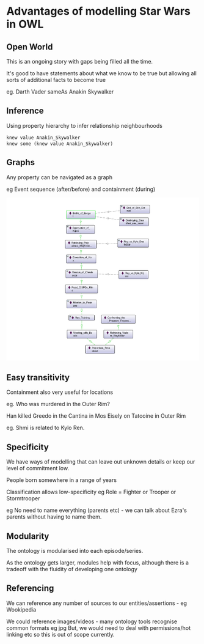 # Advantages of modelling Star Wars in OWL

## Open World

This is an ongoing story with gaps being filled all the time.

It's good to have statements about what we know to be true but allowing all sorts of additional facts to become true

eg. Darth Vader sameAs Anakin Skywalker

## Inference

Using property hierarchy to infer relationship neighbourhoods

    knew value Anakin_Skywalker
    knew some (knew value Anakin_Skywalker)

## Graphs

Any property can be navigated as a graph

eg Event sequence (after/before) and containment (during)

![TROS timeline](events-TROS.png)

## Easy transitivity

Containment also very useful for locations

eg. Who was murdered in the Outer Rim?

Han killed Greedo in the Cantina in Mos Eisely on Tatooine in Outer Rim

eg. Shmi is related to Kylo Ren.

## Specificity

We have ways of modelling that can leave out unknown details or keep our level of commitment low.

People born somewhere in a range of years

Classification allows low-specificity
eg Role = Fighter or Trooper or Stormtrooper

eg No need to name everything (parents etc) - we can talk about Ezra's parents without having to name them.

## Modularity

The ontology is modularised into each episode/series.

As the ontology gets larger, modules help with focus, although there is a tradeoff with the fluidity of developing one ontology

## Referencing

We can reference any number of sources to our entities/assertions - eg Wookipedia

We could reference images/videos - many ontology tools recognise common formats eg jpg
But, we would need to deal with permissions/hot linking etc so this is out of scope currently.
